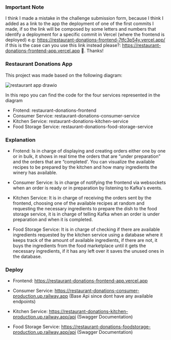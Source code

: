 ### Important Note

I think I made a mistake in the challenge submission form, because I think I added as a link to the app the deployment of one of the first commits I made, if so the link will be composed by some letters and numbers that identify a deployment for a specific commit in Vercel (where the frontend is deployed) e.g: https://restaurant-donations-frontend-7tfc3p54y.vercel.app/ if this is the case can you use this link instead please?: https://restaurant-donations-frontend-app.vercel.app 🥹. Thanks!

### Restaurant Donations App

This project was made based on the following diagram:

![restaurant app drawio](https://github.com/user-attachments/assets/73db8bcd-e3d9-4aef-bebc-04b2ed7b8240)

In this repo you can find the code for the four services represented in the diagram

- Frotend: restaurant-donations-frontend
- Consumer Service: restaurant-donations-consumer-service
- Kitchen Service: restaurant-donations-kitchen-service
- Food Storage Service: restaurant-donations-food-storage-service

### Explanation

- Frotend: Is in charge of displaying and creating orders either one by one or in bulk, it shows in real time the orders that are “under preparation” and the orders that are “completed'. You can visualize the available recipes to be prepared by the kitchen and how many ingredients the winery has available.

- Consumer Service: Is in charge of notifying the frontend via websockets when an order is ready or in preparation by listening to Kafka's events.

- Kitchen Service: It is in charge of receiving the orders sent by the frontend, choosing one of the available recipes at random and requesting the necessary ingredients to prepare the dish to the food storage service, it is in charge of telling Kafka when an order is under preparation and when it is completed.

- Food Storage Service: It is in charge of checking if there are available ingredients requested by the kitchen service using a database where it keeps track of the amount of available ingredients, if there are not, it buys the ingredients from the food marketplace until it gets the necessary ingredients, if it has any left over it saves the unused ones in the database.

### Deploy

- Frontend: https://restaurant-donations-frontend-app.vercel.app

- Consumer Service: https://restaurant-donations-consumer-production.up.railway.app (Base Api since dont have any available endpoints)

- Kitchen Service: https://restaurant-donations-kitchen-production.up.railway.app/api (Swagger Documentation)

- Food Storage Service: https://restaurant-donations-foodstorage-production.up.railway.app/api (Swagger Documentation)
